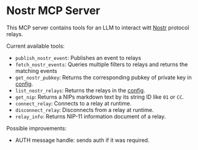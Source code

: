 # Nostr MCP Server

This MCP server contains tools for an LLM to interact witt [Nostr](https://nostr.com) protocol relays.

Current available tools:

- `publish_nostr_event`: Publishes an event to relays
- `fetch_nostr_events`: Queries multiple filters to relays and returns the matching events
- `get_nostr_pubkey`: Returns the corresponding pubkey of private key in [config](./config.toml).
- `list_nostr_relays`: Returns the relays in the [config](./config.toml).
- `get_nip`: Returns a NIPs markdown text by its string ID like `01` or `CC`.
- `connect_relay`: Connects to a relay at runtime.
- `disconnect_relay`: Disconnects from a relay at runtime.
- `relay_info`: Returns NIP-11 information document of a relay.

Possible improvements:

- AUTH message handle: sends auth if it was required.
